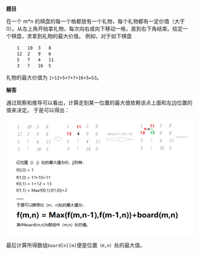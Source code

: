 **题目**

在一个 m*n 的棋盘的每一个格都放有一个礼物，每个礼物都有一定价值（大于 0）。从左上角开始拿礼物，每次向右或向下移动一格，直到右下角结束。给定一个棋盘，求拿到礼物的最大价值。
例如，对于如下棋盘

````
    1   10  3   8
    12  2   9   6
    5   7   4   11
    3   7   16  5
````

礼物的最大价值为 `1+12+5+7+7+16+5=53`。

**解答**

通过观察和推导可以看出，计算走到某一位置的最大值依赖该点上面和左边位置的值来决定。
于是可以得出：
    <div align="center">
        <img src="https://github.com/XQLong/java_workplace/blob/master/img/PresentMaxValue.png"></img>
    </div>
    
最后计算所得数组`board[n][m]`便是位置`（m,n）`处的最大值。

